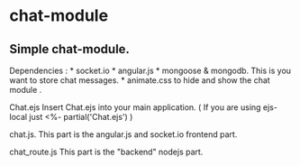# chat-module
## Simple chat-module.
  Dependencies :
    * socket.io
    * angular.js
    * mongoose & mongodb. This is you want to store chat messages.
    * animate.css to hide and show the chat module . 
    

Chat.ejs
  Insert Chat.ejs into your main application. ( If you are using ejs-local just <%- partial('Chat.ejs') )

chat.js. 
  This part is the angular.js and socket.io frontend part.
  
chat_route.js 
  This part is the "backend" nodejs part. 
  



